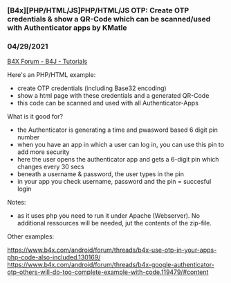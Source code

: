 ### [B4x][PHP/HTML/JS]PHP/HTML/JS OTP: Create OTP credentials & show a QR-Code which can be scanned/used with Authenticator apps by KMatle
### 04/29/2021
[B4X Forum - B4J - Tutorials](https://www.b4x.com/android/forum/threads/130256/)

Here's an PHP/HTML example:  
  
- create OTP credentials (including Base32 encoding)  
- show a html page with these credentials and a generated QR-Code  
- this code can be scanned and used with all Authenticator-Apps  
  
What is it good for?  
  
- the Authenticator is generating a time and pwasword based 6 digit pin number  
- when you have an app in which a user can log in, you can use this pin to add more security  
- here the user opens the authenticator app and gets a 6-digit pin which changes every 30 secs  
- beneath a username & password, the user types in the pin  
- in your app you check username, password and the pin = succesful login  
  
Notes:  
  
- as it uses php you need to run it under Apache (Webserver). No additional ressources will be needed, jut the contents of the zip-file.  
  
Other examples:  
  
<https://www.b4x.com/android/forum/threads/b4x-use-otp-in-your-apps-php-code-also-included.130169/>  
<https://www.b4x.com/android/forum/threads/b4x-google-authenticator-otp-others-will-do-too-complete-example-with-code.119479/#content>
